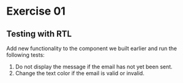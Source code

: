 # Exercise 01

## Testing with RTL

Add new functionality to the component we built earlier and run the following tests:

  1. Do not display the message if the email has not yet been sent.
  2. Change the text color if the email is valid or invalid.
